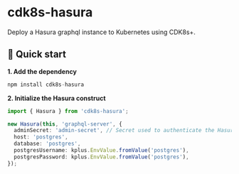 # cdk8s-hasura

Deploy a Hasura graphql instance to Kubernetes using CDK8s+.

## :rocket: Quick start

**1. Add the dependency**

```ts
npm install cdk8s-hasura
```

**2. Initialize the Hasura construct**

```ts
import { Hasura } from 'cdk8s-hasura';

new Hasura(this, 'graphql-server', {
  adminSecret: 'admin-secret', // Secret used to authenticate the Hasura admin user
  host: 'postgres',
  database: 'postgres',
  postgresUsername: kplus.EnvValue.fromValue('postgres'),
  postgresPassword: kplus.EnvValue.fromValue('postgres'),
});
```
